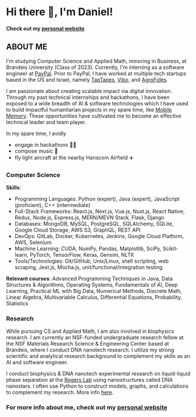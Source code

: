 # Hi there 👋, I'm Daniel!
#### Check out my [personal website](https://danielhariyanto.github.io/)

## ABOUT ME
I'm studying Computer Science and Applied Math, minoring in Business, at Brandeis University (Class of 2023). Currently, I'm interning as a software engineer at [PayPal](http://paypal.com/). Prior to PayPal, I have worked at multiple tech startups based in the US and Israel, namely [TapTapes](https://www.taptapes.com/), [Vibo](https://vibodj.com/), and [AgroFides](https://www.agrofides.com/).

I am passionate about creating scalable impact via digital innovation. Through my past technical internships and hackathons, I have been exposed to a wide breadth of AI & software technologies which I have used to build impactful humanitarian projects in my spare time, like [Mobile Memory](https://mobilememory.app/). These opportunities have cultivated me to become an effective technical leader and team player.

In my spare time, I avidly
- engage in hackathons 👨‍💻
- compose music 🎹
- fly light aircraft at the nearby Hanscom Airfield ✈️

### Computer Science
<b>Skills</b>:
- Programming Languages: Python (expert), Java (expert), JavaScript (proficient), C++ (intermediate)
- Full-Stack Frameworks: React.js, Next.js, Vue.js, Nuxt.js, React Native, Redux, Node.js, Express.js, MERN/MEVN Stack, Flask, Django
- Databases: MongoDB, MySQL, PostgreSQL, SQLAlchemy, SQLite, Google Cloud Storage, AWS S3, GraphQL, REST API
- DevOps: GitLab, Docker, Kubernetes, Jenkins, Google Cloud Platform, AWS, Selenium
- Machine Learning: CUDA, NumPy, Pandas, Matplotlib, SciPy, Scikit-learn, PyTorch, TensorFlow, Keras, Gensim, NLTK
- Tools/Technologies: Git/GitHub, Unix/Linux, shell scripting, web scraping, Jest.js, Mocha.js, unit/functional/integration testing

<b>Relevant courses</b>: Advanced Programming Techniques in Java, Data Structures & Algorithms, Operating Systems, Fundamentals of AI, Deep Learning, Practical ML with Big Data, Numerical Methods, Discrete Math, Linear Algebra, Multivariable Calculus, Differential Equations, Probability, Statistics

### Research
While pursuing CS and Applied Math, I am also involved in biophysics research. I am currently an NSF-funded undergraduate research fellow at the NSF Materials Research Science & Engineering Center based at Brandeis, where I conduct DNA nanotech research. I utilize my strong scientific and analytical research background to complement my skills as an AI and software engineer.

I conduct biophysics & DNA nanotech experimental research on liquid-liquid phase separation at the [Rogers Lab](http://www.rogers-lab.com/) using nanostructures called DNA nanostars. I often use Python to construct models, graphs, and calculations to complement my research. More info [here](https://github.com/danielhariyanto/SummerResearch).

### For more info about me, check out my [personal website](https://danielhariyanto.github.io/)
